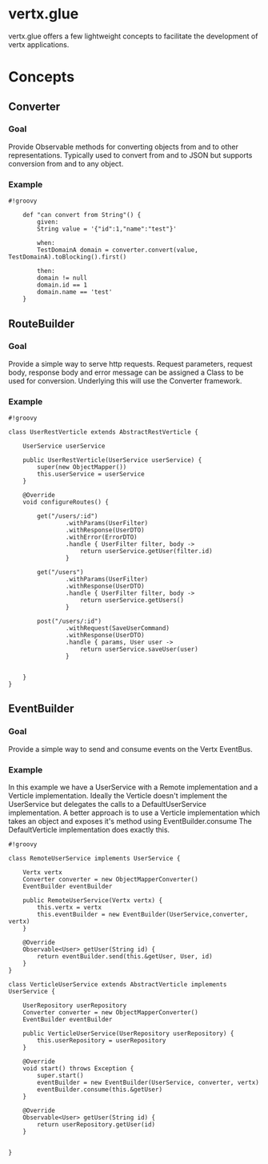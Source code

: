 # vertx.glue #

vertx.glue offers a few lightweight concepts to facilitate the development of vertx applications.

# Concepts #

## Converter ##

### Goal ###
Provide Observable methods for converting objects from and to other representations. Typically used to convert from and to JSON but supports conversion from and to any object.

### Example ###

```
#!groovy

    def "can convert from String"() {
        given:
        String value = '{"id":1,"name":"test"}'

        when:
        TestDomainA domain = converter.convert(value, TestDomainA).toBlocking().first()

        then:
        domain != null
        domain.id == 1
        domain.name == 'test'
    }
```


## RouteBuilder ##

### Goal ###
Provide a simple way to serve http requests. Request parameters, request body, response body and error message can be assigned a Class to be used for conversion. Underlying this will use the Converter framework.

### Example ###


```
#!groovy

class UserRestVerticle extends AbstractRestVerticle {

    UserService userService

    public UserRestVerticle(UserService userService) {
        super(new ObjectMapper())
        this.userService = userService
    }

    @Override
    void configureRoutes() {

        get("/users/:id")
                .withParams(UserFilter)
                .withResponse(UserDTO)
                .withError(ErrorDTO)
                .handle { UserFilter filter, body ->
                    return userService.getUser(filter.id)
                }

        get("/users")
                .withParams(UserFilter)
                .withResponse(UserDTO)
                .handle { UserFilter filter, body ->
                    return userService.getUsers()
                }

        post("/users/:id")
                .withRequest(SaveUserCommand)
                .withResponse(UserDTO)
                .handle { params, User user ->
                    return userService.saveUser(user)
                }


    }
}
```

## EventBuilder ##

### Goal ###
Provide a simple way to send and consume events on the Vertx EventBus. 

### Example ###
In this example we have a UserService with a Remote implementation and a Verticle implementation. Ideally the Verticle doesn't implement the UserService but delegates the calls to a DefaultUserService implementation. A better approach is to use a Verticle implementation which takes an object and exposes it's method using EventBuilder.consume The DefaultVerticle implementation does exactly this.

```
#!groovy

class RemoteUserService implements UserService {

    Vertx vertx
    Converter converter = new ObjectMapperConverter()
    EventBuilder eventBuilder

    public RemoteUserService(Vertx vertx) {
        this.vertx = vertx
        this.eventBuilder = new EventBuilder(UserService,converter, vertx)
    }

    @Override
    Observable<User> getUser(String id) {
        return eventBuilder.send(this.&getUser, User, id)
    }
}

class VerticleUserService extends AbstractVerticle implements UserService {

    UserRepository userRepository
    Converter converter = new ObjectMapperConverter()
    EventBuilder eventBuilder

    public VerticleUserService(UserRepository userRepository) {
        this.userRepository = userRepository
    }

    @Override
    void start() throws Exception {
        super.start()
        eventBuilder = new EventBuilder(UserService, converter, vertx)
        eventBuilder.consume(this.&getUser)
    }

    @Override
    Observable<User> getUser(String id) {
        return userRepository.getUser(id)
    }


}




```